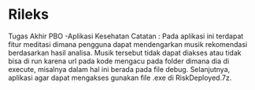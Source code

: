 # Rileks
Tugas Akhir PBO -Aplikasi Kesehatan
Catatan :
Pada aplikasi ini terdapat fitur meditasi dimana pengguna dapat mendengarkan musik rekomendasi berdasarkan hasil analisa. 
Musik tersebut tidak dapat diakses atau tidak bisa di run karena url pada kode mengacu pada folder dimana dia di execute, misalnya dalam hal ini berada pada file debug.
Selanjutnya, aplikasi agar dapat mengakses gunakan file .exe di RiskDeployed.7z.
